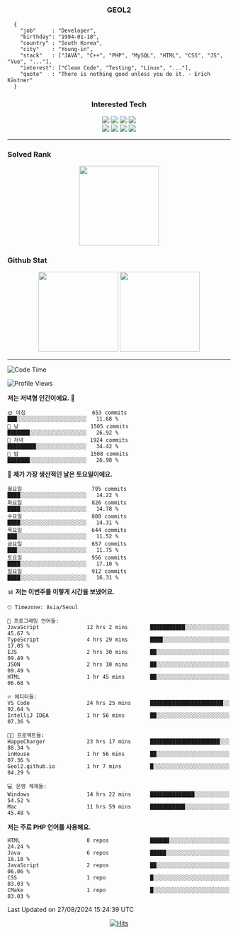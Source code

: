 <div align="center">

  ### GEOL2
</div>

```
  {
    "job"     : "Developer",
    "birthday": "1994-01-18",
    "country" : "South Korea",
    "city"    : "Young-in",
    "stack"   : ["JAVA", "C++", "PHP", "MySQL", "HTML", "CSS", "JS", "Vue", "..."],
    "interest": ["Clean Code", "Testing", "Linux", "..."], 
    "quote"   : "There is nothing good unless you do it. - Erich Kästner"
  }
  ```
  
<div align="center">
  
  ### Interested Tech
  
  <img src="https://img.shields.io/badge/CodeIgniter4-E34F26?style=flat-square&logo=codeigniter&logoColor=white">
    <img src="https://img.shields.io/badge/Laravel-F05340?style=flat-square&logo=Laravel&logoColor=white">
  <img src="https://img.shields.io/badge/SpringBoot-6DB33F?style=flat-square&logo=SpringBoot&logoColor=white">
  <img src="https://img.shields.io/badge/Express-000000?style=flat-square&logo=Express&logoColor=white">
  <br>
  <img src="https://img.shields.io/badge/Three.js-000000?style=flat-square&logo=Three.js&logoColor=white">
  <img src="https://img.shields.io/badge/JavaScript-F7DF1E?style=flat-square&logo=JavaScript&logoColor=black">
  <img src="https://img.shields.io/badge/TypeScript-007acc?style=flat-square&logo=TypeScript&logoColor=black">
  <img src="https://img.shields.io/badge/MySQL-4479A1?style=flat-square&logo=mysql&logoColor=white"><br>

</div>

------------

  ### Solved Rank
  
  <div align="center">
    <img height="180em" src="https://mazassumnida.wtf/api/v2/generate_badge?boj=geol2">
  </div>
  
  ### Github Stat 
  <div align="center">
    <img height="180em" src="https://github-readme-stats-git-masterrstaa-rickstaa.vercel.app/api?username=geol2&show_icons=true&theme=dark">
    <img height="180em" src="https://github-readme-stats-git-masterrstaa-rickstaa.vercel.app/api/top-langs/?username=geol2&show_icons=true&hide=css,scss,html&layout=compact&theme=dark&count_private=true&langs_count=8">
  </div>
  
------------

<!--START_SECTION:waka-->
![Code Time](http://img.shields.io/badge/Code%20Time-3%2C124%20hrs%2029%20mins-blue)

![Profile Views](http://img.shields.io/badge/Profile%20Views-139-blue)

**저는 저녁형 인간이에요. 🦉** 

```text
🌞 아침                     653 commits         ███░░░░░░░░░░░░░░░░░░░░░░   11.68 % 
🌆 낮　                     1505 commits        ███████░░░░░░░░░░░░░░░░░░   26.92 % 
🌃 저녁                     1924 commits        █████████░░░░░░░░░░░░░░░░   34.42 % 
🌙 밤　                     1508 commits        ███████░░░░░░░░░░░░░░░░░░   26.98 % 
```
📅 **제가 가장 생산적인 날은 토요일이에요.** 

```text
월요일                      795 commits         ████░░░░░░░░░░░░░░░░░░░░░   14.22 % 
화요일                      826 commits         ████░░░░░░░░░░░░░░░░░░░░░   14.78 % 
수요일                      800 commits         ████░░░░░░░░░░░░░░░░░░░░░   14.31 % 
목요일                      644 commits         ███░░░░░░░░░░░░░░░░░░░░░░   11.52 % 
금요일                      657 commits         ███░░░░░░░░░░░░░░░░░░░░░░   11.75 % 
토요일                      956 commits         ████░░░░░░░░░░░░░░░░░░░░░   17.10 % 
일요일                      912 commits         ████░░░░░░░░░░░░░░░░░░░░░   16.31 % 
```


📊 **저는 이번주를 이렇게 시간을 보냈어요.** 

```text
🕑︎ Timezone: Asia/Seoul

💬 프로그래밍 언어들: 
JavaScript               12 hrs 2 mins       ███████████░░░░░░░░░░░░░░   45.67 % 
TypeScript               4 hrs 29 mins       ████░░░░░░░░░░░░░░░░░░░░░   17.05 % 
EJS                      2 hrs 30 mins       ██░░░░░░░░░░░░░░░░░░░░░░░   09.49 % 
JSON                     2 hrs 30 mins       ██░░░░░░░░░░░░░░░░░░░░░░░   09.49 % 
HTML                     1 hr 45 mins        ██░░░░░░░░░░░░░░░░░░░░░░░   06.68 % 

🔥 에디터들: 
VS Code                  24 hrs 25 mins      ███████████████████████░░   92.64 % 
IntelliJ IDEA            1 hr 56 mins        ██░░░░░░░░░░░░░░░░░░░░░░░   07.36 % 

🐱‍💻 프로젝트들: 
HappeCharger             23 hrs 17 mins      ██████████████████████░░░   88.34 % 
inHouse                  1 hr 56 mins        ██░░░░░░░░░░░░░░░░░░░░░░░   07.36 % 
Geol2.github.io          1 hr 7 mins         █░░░░░░░░░░░░░░░░░░░░░░░░   04.29 % 

💻 운영 체제들: 
Windows                  14 hrs 22 mins      ██████████████░░░░░░░░░░░   54.52 % 
Mac                      11 hrs 59 mins      ███████████░░░░░░░░░░░░░░   45.48 % 
```

**저는 주로 PHP 언어를 사용해요.** 

```text
HTML                     8 repos             ██████░░░░░░░░░░░░░░░░░░░   24.24 % 
Java                     6 repos             █████░░░░░░░░░░░░░░░░░░░░   18.18 % 
JavaScript               2 repos             ██░░░░░░░░░░░░░░░░░░░░░░░   06.06 % 
CSS                      1 repo              █░░░░░░░░░░░░░░░░░░░░░░░░   03.03 % 
CMake                    1 repo              █░░░░░░░░░░░░░░░░░░░░░░░░   03.03 % 
```




 Last Updated on 27/08/2024 15:24:39 UTC
<!--END_SECTION:waka-->

<div align="center">
  
  [![Hits](https://hits.seeyoufarm.com/api/count/incr/badge.svg?url=https%3A%2F%2Fgithub.com%2Fgeol2&count_bg=%2379C83D&title_bg=%23555555&icon=myspace.svg&icon_color=%23E7E7E7&title=hits&edge_flat=false)](https://hits.seeyoufarm.com)
  
</div>

<!--
**Geol2/Geol2** is a ✨ _special_ ✨ repository because its `README.md` (this file) appears on your GitHub profile.

Here are some ideas to get you started:
- 🔭 I’m currently working on ...
- 🌱 I’m currently learning ...
- 👯 I’m looking to collaborate on ...
- 🤔 I’m looking for help with ...
- 💬 Ask me about ...
- 📫 How to reach me: ...
- 😄 Pronouns: ...
- ⚡ Fun fact: ...
-->
